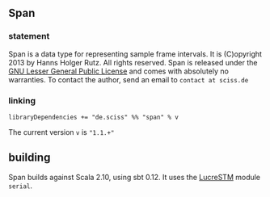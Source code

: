 ## Span

### statement

Span is a data type for representing sample frame intervals. It is (C)opyright 2013 by Hanns Holger Rutz. All rights reserved. Span is released under the [GNU Lesser General Public License](https://raw.github.com/Sciss/Span/master/LICENSE) and comes with absolutely no warranties. To contact the author, send an email to `contact at sciss.de`

### linking

    libraryDependencies += "de.sciss" %% "span" % v

The current version `v` is `"1.1.+"`

## building

Span builds against Scala 2.10, using sbt 0.12. It uses the [LucreSTM](https://www.github.com/Sciss/LucreSTM) module `serial`.

